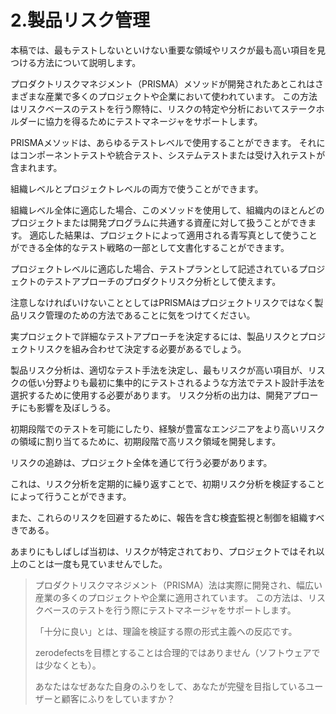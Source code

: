 # 2.製品リスク管理

本稿では、最もテストしないといけない重要な領域やリスクが最も高い項目を見つける方法について説明します。

プロダクトリスクマネジメント（PRISMA）メソッドが開発されたあとこれはさまざまな産業で多くのプロジェクトや企業において使われています。 この方法はリスクベースのテストを行う際特に、リスクの特定や分析においてステークホルダーに協力を得るためにテストマネージャをサポートします。

PRISMAメソッドは、あらゆるテストレベルで使用することができます。 それにはコンポーネントテストや統合テスト、システムテストまたは受け入れテストが含まれます。

組織レベルとプロジェクトレベルの両方で使うことができます。

組織レベル全体に適応した場合、このメソッドを使用して、組織内のほとんどのプロジェクトまたは開発プログラムに共通する資産に対して扱うことができます。 適応した結果は、プロジェクトによって適用される青写真として使うことができる全体的なテスト戦略の一部として文書化することができます。

プロジェクトレベルに適応した場合、テストプランとして記述されているプロジェクトのテストアプローチのプロダクトリスク分析として使えます。

注意しなければいけないこととしてはPRISMAはプロジェクトリスクではなく製品リスク管理のための方法であることに気をつけてください。

実プロジェクトで詳細なテストアプローチを決定するには、製品リスクとプロジェクトリスクを組み合わせて決定する必要があるでしょう。

製品リスク分析は、適切なテスト手法を決定し、最もリスクが高い項目が、リスクの低い分野よりも最初に集中的にテストされるような方法でテスト設計手法を選択するために使用する必要があります。 リスク分析の出力は、開発アプローチにも影響を及ぼしうる。

初期段階でのテストを可能にしたり、経験が豊富なエンジニアをより高いリスクの領域に割り当てるために、初期段階で高リスク領域を開発します。

リスクの追跡は、プロジェクト全体を通じて行う必要があります。

これは、リスク分析を定期的に繰り返すことで、初期リスク分析を検証することによって行うことができます。

また、これらのリスクを回避するために、報告を含む検査監視と制御を組織すべきである。

あまりにもしばしば当初は、リスクが特定されており、プロジェクトではそれ以上のことは一度も見ていませんでした。

> プロダクトリスクマネジメント（PRISMA）法は実際に開発され、幅広い産業の多くのプロジェクトや企業に適用されています。 この方法は、リスクベースのテストを行う際にテストマネージャをサポートします。
>
> 「十分に良い」とは、理論を検証する際の形式主義への反応です。
>
> zerodefectsを目標とすることは合理的ではありません（ソフトウェアでは少なくとも）。
>
> あなたはなぜあなた自身のふりをして、あなたが完璧を目指しているユーザーと顧客にふりをしていますか？



